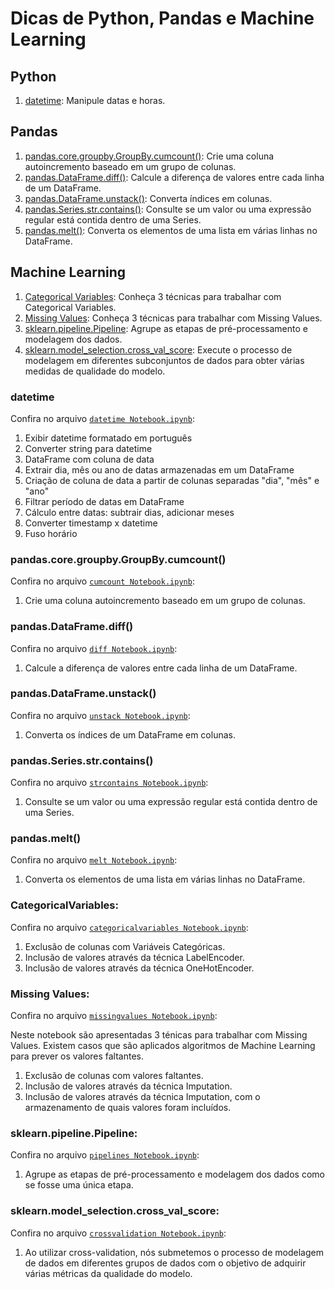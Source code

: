 ﻿# Dicas de Python, Pandas e Machine Learning
## Python
1. [datetime](#datetime): Manipule datas e horas.
## Pandas
1. [pandas.core.groupby.GroupBy.cumcount()](#cumcount): Crie uma coluna autoincremento baseado em um grupo de colunas.
2. [pandas.DataFrame.diff()](#diff): Calcule a diferença de valores entre cada linha de um DataFrame.
3. [pandas.DataFrame.unstack()](#unstack): Converta índices em colunas.
4. [pandas.Series.str.contains()](#strcontains): Consulte se um valor ou uma expressão regular está contida dentro de uma Series.
5. [pandas.melt()](#melt): Converta os elementos de uma lista em várias linhas no DataFrame.
## Machine Learning
1. [Categorical Variables](#categoricalvariables): Conheça 3 técnicas para trabalhar com Categorical Variables.
2. [Missing Values](#missingvalues): Conheça 3 técnicas para trabalhar com Missing Values.
3. [sklearn.pipeline.Pipeline](#pipelines): Agrupe as etapas de pré-processamento e modelagem dos dados.
4. [sklearn.model_selection.cross_val_score](#crossvalidation): Execute o processo de modelagem em diferentes subconjuntos de dados para obter várias medidas de qualidade do modelo.
<a id="datetime"></a>
### datetime
Confira no arquivo [`datetime Notebook.ipynb`](https://github.com/hudsoncadan/python-tips/blob/master/dicas/python/datetime/datetime%20Notebook.ipynb):
1. Exibir datetime formatado em português
2. Converter string para datetime
3. DataFrame com coluna de data
4. Extrair dia, mês ou ano de datas armazenadas em um DataFrame
5. Criação de coluna de data a partir de colunas separadas "dia", "mês" e "ano"
6. Filtrar período de datas em DataFrame
7. Cálculo entre datas: subtrair dias, adicionar meses
8. Converter timestamp x datetime
9. Fuso horário
<a id="cumcount"></a>
### pandas.core.groupby.GroupBy.cumcount()
Confira no arquivo [`cumcount Notebook.ipynb`](https://github.com/hudsoncadan/python-tips/blob/master/dicas/pandas/cumcount/cumcount%20Notebook.ipynb):
1. Crie uma coluna autoincremento baseado em um grupo de colunas.
<a id="diff"></a>
### pandas.DataFrame.diff()
Confira no arquivo [`diff Notebook.ipynb`](https://github.com/hudsoncadan/python-tips/blob/master/dicas/pandas/diff/diff%20Notebook.ipynb):
1. Calcule a diferença de valores entre cada linha de um DataFrame.
<a id="unstack"></a>
### pandas.DataFrame.unstack()
Confira no arquivo [`unstack Notebook.ipynb`](https://github.com/hudsoncadan/python-tips/blob/master/dicas/pandas/unstack/unstack%20Notebook.ipynb):
1. Converta os índices de um DataFrame em colunas.
<a id="strcontains"></a>
### pandas.Series.str.contains()
Confira no arquivo [`strcontains Notebook.ipynb`](https://github.com/hudsoncadan/python-tips/blob/master/dicas/pandas/strcontains/strcontains%20Notebook.ipynb):
1. Consulte se um valor ou uma expressão regular está contida dentro de uma Series.
<a id="melt"></a>
### pandas.melt()
Confira no arquivo [`melt Notebook.ipynb`](https://github.com/hudsoncadan/python-tips/blob/master/dicas/pandas/melt/melt%20Notebook.ipynb):
1. Converta os elementos de uma lista em várias linhas no DataFrame.
<a id="categoricalvariables"></a>
### CategoricalVariables:
Confira no arquivo [`categoricalvariables Notebook.ipynb`](https://github.com/hudsoncadan/python-tips/blob/master/dicas/machinelearning/categoricalvariables/categoricalvariables%20Notebook.ipynb):
1. Exclusão de colunas com Variáveis Categóricas.
2. Inclusão de valores através da técnica LabelEncoder. 
3. Inclusão de valores através da técnica OneHotEncoder.
<a id="missingvalues"></a>
### Missing Values:
Confira no arquivo [`missingvalues Notebook.ipynb`](https://github.com/hudsoncadan/python-tips/blob/master/dicas/machinelearning/missingvalues/missingvalues%20Notebook.ipynb):

Neste notebook são apresentadas 3 ténicas para trabalhar com Missing Values. Existem casos que são aplicados algoritmos de Machine Learning para prever os valores faltantes.
1. Exclusão de colunas com valores faltantes.
2. Inclusão de valores através da técnica Imputation.
3. Inclusão de valores através da técnica Imputation, com o armazenamento de quais valores foram incluídos.
<a id="pipelines"></a>
### sklearn.pipeline.Pipeline:
Confira no arquivo [`pipelines Notebook.ipynb`](https://github.com/hudsoncadan/python-tips/blob/master/dicas/machinelearning/pipelines/pipelines%20Notebook.ipynb):
1. Agrupe as etapas de pré-processamento e modelagem dos dados como se fosse uma única etapa.
<a id="crossvalidation"></a>
### sklearn.model_selection.cross_val_score:
Confira no arquivo [`crossvalidation Notebook.ipynb`](https://github.com/hudsoncadan/python-tips/blob/master/dicas/machinelearning/crossvalidation/crossvalidation%20Notebook.ipynb):
1. Ao utilizar cross-validation, nós submetemos o processo de modelagem de dados em diferentes grupos de dados com o objetivo de adquirir várias métricas da qualidade do modelo.